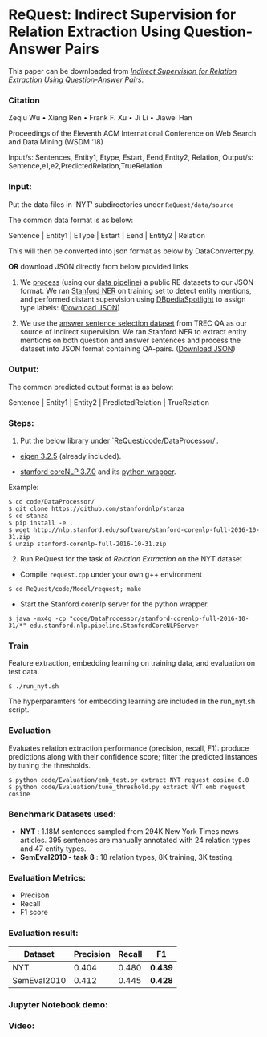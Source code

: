 # ReQuest: Indirect Supervision for Relation Extraction Using Question-Answer Pairs

This paper can be downloaded from *[Indirect Supervision for Relation Extraction Using Question-Answer Pairs](https://arxiv.org/abs/1710.11169)*. 

### Citation
Zeqiu Wu • Xiang Ren • Frank F. Xu • Ji Li • Jiawei Han 

Proceedings of the Eleventh ACM International Conference on Web Search and Data Mining (WSDM ‘18)


Input/s:
Sentences, Entity1, Etype, Estart, Eend,Entity2, Relation,
Output/s:
Sentence,e1,e2,PredictedRelation,TrueRelation 

### Input:

Put the data files in 'NYT' subdirectories under `ReQuest/data/source`

The common data format is as below:

Sentence | Entity1 | EType | Estart | Eend | Entity2 | Relation 

This will then be converted into json format as below by DataConverter.py.


<b>OR</b> download JSON directly from below provided links

1.  We [process](https://github.com/shanzhenren/StructMineDataPipeline) (using our [data pipeline](https://github.com/shanzhenren/StructMineDataPipeline)) a public RE datasets to our JSON format. We ran [Stanford NER](https://nlp.stanford.edu/software/CRF-NER.shtml) on training set to detect entity mentions, and performed distant supervision using [DBpediaSpotlight](https://github.com/dbpedia-spotlight/dbpedia-spotlight) to assign type labels:
([Download JSON](https://drive.google.com/drive/folders/0B--ZKWD8ahE4UktManVsY1REOUk?usp=sharing))
  

2.  We use the [answer sentence selection dataset](https://github.com/xuchen/jacana/tree/master/tree-edit-data/answerSelectionExperiments/data) from TREC QA as our source of indirect supervision. We ran Stanford NER to extract entity mentions on both question and answer sentences and process the dataset into JSON format containing QA-pairs.
([Download JSON](https://drive.google.com/file/d/0B--ZKWD8ahE4dEZTQzI1UlRUeGc/view?usp=sharing))

### Output:

The common predicted output format is as below:

Sentence | Entity1 | Entity2 | PredictedRelation | TrueRelation


### Steps:

1. Put the below library under `ReQuest/code/DataProcessor/'.

* [eigen 3.2.5](http://bitbucket.org/eigen/eigen/get/3.2.5.tar.bz2) (already included).

* [stanford coreNLP 3.7.0](http://stanfordnlp.github.io/CoreNLP/) and its [python wrapper](https://github.com/stanfordnlp/stanza). 


Example:
```
$ cd code/DataProcessor/
$ git clone https://github.com/stanfordnlp/stanza
$ cd stanza
$ pip install -e .
$ wget http://nlp.stanford.edu/software/stanford-corenlp-full-2016-10-31.zip
$ unzip stanford-corenlp-full-2016-10-31.zip
```
 


2. Run ReQuest for the task of *Relation Extraction* on the NYT dataset

* Compile `request.cpp` under your own g++ environment
```
$ cd ReQuest/code/Model/request; make
```

* Start the Stanford corenlp server for the python wrapper.
```
$ java -mx4g -cp "code/DataProcessor/stanford-corenlp-full-2016-10-31/*" edu.stanford.nlp.pipeline.StanfordCoreNLPServer
```


### Train
Feature extraction, embedding learning on training data, and evaluation on test data.
```
$ ./run_nyt.sh  
```
The hyperparamters for embedding learning are included in the run_nyt.sh script.



### Evaluation
Evaluates relation extraction performance (precision, recall, F1): produce predictions along with their confidence score; filter the predicted instances by tuning the thresholds.
```
$ python code/Evaluation/emb_test.py extract NYT request cosine 0.0
$ python code/Evaluation/tune_threshold.py extract NYT emb request cosine
```


### Benchmark Datasets used:

* **NYT** : 1.18M sentences sampled from 294K New York Times news articles. 395 sentences are manually annotated with 24 relation types and 47 entity types. 
* **SemEval2010 - task 8** : 18 relation types, 8K training, 3K testing.



### Evaluation Metrics:

* Precison
* Recall
* F1 score



### Evaluation result:


Dataset | Precision | Recall | F1 
-------|-----------|--------|----
NYT | 0.404 | 0.480 | **0.439**
SemEval2010 | 0.412 | 0.445 | **0.428**


### Jupyter Notebook demo:


### Video:

